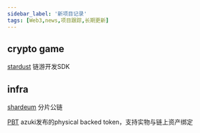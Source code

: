 ```yaml
---
sidebar_label: '新项目记录'
tags: [Web3,news,项目跟踪,长期更新]
---
```


## crypto game
[stardust](https://www.stardust.gg/)&nbsp;链游开发SDK<br/>
## infra
[shardeum](https://shardeum.org/)&nbsp;分片公链<br/>

[PBT](https://www.pbt.io/)&nbsp;azuki发布的physical backed token，支持实物与链上资产绑定<br/>